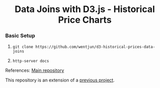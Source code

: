 <h1 align="center">Data Joins with D3.js - Historical Price Charts</h1>

### Basic Setup

1.  `git clone https://github.com/wentjun/d3-historical-prices-data-joins`

2.  `http-server docs`

References:
<a href="https://github.com/wentjun/d3-historical-prices">Main repository</a>

This repository is an extension of a <a href="https://medium.freecodecamp.org/how-to-build-historical-price-charts-with-d3-js-72214aaf6ba3" target="_blank">previous project</a>.
